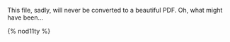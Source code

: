 This file, sadly, will never be converted to a beautiful PDF. Oh, what might have been...

{% nod11ty %}
